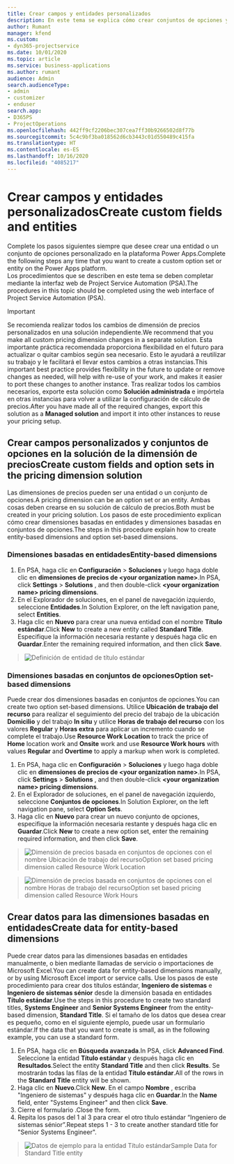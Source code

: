 ```yaml
---
title: Crear campos y entidades personalizados
description: En este tema se explica cómo crear conjuntos de opciones y entidades en su propia solución de la plataforma Power Apps.
author: Rumant
manager: kfend
ms.custom:
- dyn365-projectservice
ms.date: 10/01/2020
ms.topic: article
ms.service: business-applications
ms.author: rumant
audience: Admin
search.audienceType:
- admin
- customizer
- enduser
search.app:
- D365PS
- ProjectOperations
ms.openlocfilehash: 442ff9cf2206bec307cea7ff30b9266502d8f77b
ms.sourcegitcommit: 5c4c9bf3ba018562d6cb3443c01d550489c415fa
ms.translationtype: HT
ms.contentlocale: es-ES
ms.lasthandoff: 10/16/2020
ms.locfileid: "4085217"
---
```

# <a name="create-custom-fields-and-entities"></a><span data-ttu-id="ef403-103">Crear campos y entidades personalizados</span><span class="sxs-lookup"><span data-stu-id="ef403-103">Create custom fields and entities</span></span> 

<span data-ttu-id="ef403-104">Complete los pasos siguientes siempre que desee crear una entidad o un conjunto de opciones personalizado en la plataforma Power Apps.</span><span class="sxs-lookup"><span data-stu-id="ef403-104">Complete the following steps any time that you want to create a custom option set or entity on the Power Apps platform.</span></span>  
<span data-ttu-id="ef403-105">Los procedimientos que se describen en este tema se deben completar mediante la interfaz web de Project Service Automation (PSA).</span><span class="sxs-lookup"><span data-stu-id="ef403-105">The procedures in this topic should be completed using the web interface of Project Service Automation (PSA).</span></span>

> [!IMPORTANT]
> <span data-ttu-id="ef403-106">Se recomienda realizar todos los cambios de dimensión de precios personalizados en una solución independiente.</span><span class="sxs-lookup"><span data-stu-id="ef403-106">We recommend that you make all custom pricing dimension changes in a separate solution.</span></span> <span data-ttu-id="ef403-107">Esta importante práctica recomendada proporciona flexibilidad en el futuro para actualizar o quitar cambios según sea necesario. Esto le ayudará a reutilizar su trabajo y le facilitará el llevar estos cambios a otras instancias.</span><span class="sxs-lookup"><span data-stu-id="ef403-107">This important best practice provides flexibility in the future to update or remove changes as needed, will help with re-use of your work, and makes it easier to port these changes to another instance.</span></span> <span data-ttu-id="ef403-108">Tras realizar todos los cambios necesarios, exporte esta solución como **Solución administrada** e impórtela en otras instancias para volver a utilizar la configuración de cálculo de precios.</span><span class="sxs-lookup"><span data-stu-id="ef403-108">After you have made all of the required changes, export this solution as a **Managed solution** and import it into other instances to reuse your pricing setup.</span></span>

  
## <a name="create-custom-fields-and-option-sets-in-the-pricing-dimension-solution"></a><span data-ttu-id="ef403-109">Crear campos personalizados y conjuntos de opciones en la solución de la dimensión de precios</span><span class="sxs-lookup"><span data-stu-id="ef403-109">Create custom fields and option sets in the pricing dimension solution</span></span>

<span data-ttu-id="ef403-110">Las dimensiones de precios pueden ser una entidad o un conjunto de opciones.</span><span class="sxs-lookup"><span data-stu-id="ef403-110">A pricing dimension can be an option set or an entity.</span></span> <span data-ttu-id="ef403-111">Ambas cosas deben crearse en su solución de cálculo de precios.</span><span class="sxs-lookup"><span data-stu-id="ef403-111">Both must be created in your pricing solution.</span></span> <span data-ttu-id="ef403-112">Los pasos de este procedimiento explican cómo crear dimensiones basadas en entidades y dimensiones basadas en conjuntos de opciones.</span><span class="sxs-lookup"><span data-stu-id="ef403-112">The steps in this procedure explain how to create entity-based dimensions and option set-based dimensions.</span></span>

### <a name="entity-based-dimensions"></a><span data-ttu-id="ef403-113">Dimensiones basadas en entidades</span><span class="sxs-lookup"><span data-stu-id="ef403-113">Entity-based dimensions</span></span>

1. <span data-ttu-id="ef403-114">En PSA, haga clic en **Configuración** > **Soluciones** y luego haga doble clic en **dimensiones de precios de \<your organization name>**.</span><span class="sxs-lookup"><span data-stu-id="ef403-114">In PSA, click **Settings** > **Solutions** , and then double-click **\<your organization name> pricing dimensions**.</span></span>
2. <span data-ttu-id="ef403-115">En el Explorador de soluciones, en el panel de navegación izquierdo, seleccione **Entidades**.</span><span class="sxs-lookup"><span data-stu-id="ef403-115">In Solution Explorer, on the left navigation pane, select **Entities**.</span></span>
3. <span data-ttu-id="ef403-116">Haga clic en **Nuevo** para crear una nueva entidad con el nombre **Título estándar**.</span><span class="sxs-lookup"><span data-stu-id="ef403-116">Click **New** to create a new entity called **Standard Title**.</span></span> <span data-ttu-id="ef403-117">Especifique la información necesaria restante y después haga clic en **Guardar**.</span><span class="sxs-lookup"><span data-stu-id="ef403-117">Enter the remaining required information, and then click **Save**.</span></span>

> ![Definición de entidad de título estándar](media/Standard-Title-entity-definition.png)


### <a name="option-set-based-dimensions"></a><span data-ttu-id="ef403-119">Dimensiones basadas en conjuntos de opciones</span><span class="sxs-lookup"><span data-stu-id="ef403-119">Option set-based dimensions</span></span> 
<span data-ttu-id="ef403-120">Puede crear dos dimensiones basadas en conjuntos de opciones.</span><span class="sxs-lookup"><span data-stu-id="ef403-120">You can create two option set-based dimensions.</span></span> <span data-ttu-id="ef403-121">Utilice **Ubicación de trabajo del recurso** para realizar el seguimiento del precio del trabajo de la ubicación **Domicilio** y del trabajo **In situ** y utilice **Horas de trabajo del recurso** con los valores **Regular** y **Horas extra** para aplicar un incremento cuando se complete el trabajo.</span><span class="sxs-lookup"><span data-stu-id="ef403-121">Use **Resource Work Location** to track the price of **Home** location work and **Onsite** work and use **Resource Work hours** with values **Regular** and **Overtime** to apply a markup when work is completed.</span></span>


1. <span data-ttu-id="ef403-122">En PSA, haga clic en **Configuración** > **Soluciones** y luego haga doble clic en **dimensiones de precios de \<your organization name>**.</span><span class="sxs-lookup"><span data-stu-id="ef403-122">In PSA, click **Settings** > **Solutions** , and then double-click  **\<your organization name> pricing dimensions**.</span></span> 
2. <span data-ttu-id="ef403-123">En el Explorador de soluciones, en el panel de navegación izquierdo, seleccione **Conjuntos de opciones**.</span><span class="sxs-lookup"><span data-stu-id="ef403-123">In Solution Explorer, on the left navigation pane, select  **Option Sets**.</span></span> 
3. <span data-ttu-id="ef403-124">Haga clic en **Nuevo** para crear un nuevo conjunto de opciones, especifique la información necesaria restante y después haga clic en **Guardar**.</span><span class="sxs-lookup"><span data-stu-id="ef403-124">Click **New** to create a new option set, enter the remaining required information, and then click **Save**.</span></span>

> ![<span data-ttu-id="ef403-125">Dimensión de precios basada en conjuntos de opciones con el nombre Ubicación de trabajo del recurso</span><span class="sxs-lookup"><span data-stu-id="ef403-125">Option set based pricing dimension called Resource Work Location</span></span> ](media/Option-set-PD-called-Resource-Work-Location.png)

> ![<span data-ttu-id="ef403-126">Dimensión de precios basada en conjuntos de opciones con el nombre Horas de trabajo del recurso</span><span class="sxs-lookup"><span data-stu-id="ef403-126">Option set based pricing dimension called Resource Work Hours</span></span> ](media/Option-set-PD-called-Resource-Work-Hours.PNG)


## <a name="create-data-for-entity-based-dimensions"></a><span data-ttu-id="ef403-127">Crear datos para las dimensiones basadas en entidades</span><span class="sxs-lookup"><span data-stu-id="ef403-127">Create data for entity-based dimensions</span></span>

<span data-ttu-id="ef403-128">Puede crear datos para las dimensiones basadas en entidades manualmente, o bien mediante llamadas de servicio o importaciones de Microsoft Excel.</span><span class="sxs-lookup"><span data-stu-id="ef403-128">You can create data for entity-based dimensions manually, or by using Microsoft Excel import or service calls.</span></span> <span data-ttu-id="ef403-129">Use los pasos de este procedimiento para crear dos títulos estándar, **Ingeniero de sistemas** e **Ingeniero de sistemas sénior** desde la dimensión basada en entidades **Título estándar**.</span><span class="sxs-lookup"><span data-stu-id="ef403-129">Use the steps in this procedure to create two standard titles, **Systems Engineer** and **Senior Systems Engineer** from the entity-based dimension, **Standard Title**.</span></span> <span data-ttu-id="ef403-130">Si el tamaño de los datos que desea crear es pequeño, como en el siguiente ejemplo, puede usar un formulario estándar.</span><span class="sxs-lookup"><span data-stu-id="ef403-130">If the data that you want to create is small, as in the following example, you can use a standard form.</span></span>

1. <span data-ttu-id="ef403-131">En PSA, haga clic en **Búsqueda avanzada**.</span><span class="sxs-lookup"><span data-stu-id="ef403-131">In PSA, click **Advanced Find**.</span></span> <span data-ttu-id="ef403-132">Seleccione la entidad **Título estándar** y después haga clic en **Resultados**.</span><span class="sxs-lookup"><span data-stu-id="ef403-132">Select the entity **Standard Title** and then click **Results**.</span></span> <span data-ttu-id="ef403-133">Se mostrarán todas las filas de la entidad **Título estándar**.</span><span class="sxs-lookup"><span data-stu-id="ef403-133">All of the rows in the **Standard Title** entity will be shown.</span></span>
2. <span data-ttu-id="ef403-134">Haga clic en **Nuevo**.</span><span class="sxs-lookup"><span data-stu-id="ef403-134">Click **New**.</span></span> <span data-ttu-id="ef403-135">En el campo **Nombre** , escriba "Ingeniero de sistemas" y después haga clic en **Guardar**.</span><span class="sxs-lookup"><span data-stu-id="ef403-135">In the **Name** field, enter "Systems Engineer" and then click **Save**.</span></span>
3. <span data-ttu-id="ef403-136">Cierre el formulario .</span><span class="sxs-lookup"><span data-stu-id="ef403-136">Close the form.</span></span> 
4. <span data-ttu-id="ef403-137">Repita los pasos del 1 al 3 para crear el otro título estándar “Ingeniero de sistemas sénior”.</span><span class="sxs-lookup"><span data-stu-id="ef403-137">Repeat steps 1 - 3 to create another standard title for "Senior Systems Engineer".</span></span>

> ![<span data-ttu-id="ef403-138">Datos de ejemplo para la entidad Título estándar</span><span class="sxs-lookup"><span data-stu-id="ef403-138">Sample Data for Standard Title entity</span></span> ](media/ST-data.png)


